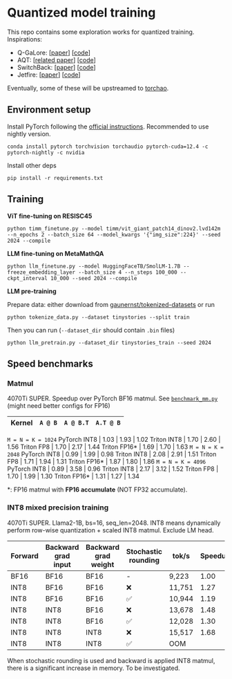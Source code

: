 # Quantized model training

This repo contains some exploration works for quantized training. Inspirations:

- Q-GaLore: [[paper](https://arxiv.org/abs/2407.08296)] [[code](https://github.com/VITA-Group/Q-GaLore)]
- AQT: [[related paper](https://arxiv.org/abs/2105.03536)] [[code](https://github.com/google/aqt)]
- SwitchBack: [[paper](https://openreview.net/forum?id=sqqASmpA2R)] [[code](https://github.com/bitsandbytes-foundation/bitsandbytes/blob/main/bitsandbytes/nn/triton_based_modules.py)]
- Jetfire: [[paper](https://arxiv.org/abs/2403.12422)] [[code](https://github.com/thu-ml/Jetfire-INT8Training)]

Eventually, some of these will be upstreamed to [torchao](https://github.com/pytorch/ao).

## Environment setup

Install PyTorch following the [official instructions](https://pytorch.org/). Recommended to use nightly version.

```
conda install pytorch torchvision torchaudio pytorch-cuda=12.4 -c pytorch-nightly -c nvidia
```

Install other deps

```
pip install -r requirements.txt
```

## Training

**ViT fine-tuning on RESISC45**

```
python timm_finetune.py --model timm/vit_giant_patch14_dinov2.lvd142m --n_epochs 2 --batch_size 64 --model_kwargs '{"img_size":224}' --seed 2024 --compile
```

**LLM fine-tuning on MetaMathQA**

```
python llm_finetune.py --model HuggingFaceTB/SmolLM-1.7B --freeze_embedding_layer --batch_size 4 --n_steps 100_000 --ckpt_interval 10_000 --seed 2024 --compile
```

**LLM pre-training**

Prepare data: either download from [gaunernst/tokenized-datasets](https://huggingface.co/datasets/gaunernst/tokenized-datasets) or run

```
python tokenize_data.py --dataset tinystories --split train
```

Then you can run (`--dataset_dir` should contain `.bin` files)

```
python llm_pretrain.py --dataset_dir tinystories_train --seed 2024
```

## Speed benchmarks

### Matmul

4070Ti SUPER. Speedup over PyTorch BF16 matmul. See [`benchmark_mm.py`](benchmark_mm.py) (might need better configs for FP16)

Kernel       | `A @ B`  | `A @ B.T` | `A.T @ B`
-------------|----------|-----------|----------
`M = N = K = 1024`
PyTorch INT8 | 1.03     | 1.93      | 1.02
Triton INT8  | 1.70     | 2.60      | 1.56
Triton FP8   | 1.70     | 2.17      | 1.44
Triton FP16* | 1.69     | 1.70      | 1.63
`M = N = K = 2048`
PyTorch INT8 | 0.99     | 1.99      | 0.98
Triton INT8  | 2.08     | 2.91      | 1.51
Triton FP8   | 1.71     | 1.94      | 1.31
Triton FP16* | 1.87     | 1.80      | 1.86
`M = N = K = 4096`
PyTorch INT8 | 0.89     | 3.58      | 0.96
Triton INT8  | 2.17     | 3.12      | 1.52
Triton FP8   | 1.70     | 1.99      | 1.30
Triton FP16* | 1.31     | 1.27      | 1.34

*: FP16 matmul with **FP16 accumulate** (NOT FP32 accumulate).

### INT8 mixed precision training

4070Ti SUPER. Llama2-1B, bs=16, seq_len=2048. INT8 means dynamically perform row-wise quantization + scaled INT8 matmul. Exclude LM head.

Forward | Backward grad input | Backward grad weight | Stochastic rounding | tok/s  | Speedup
--------|---------------------|----------------------|---------------------|--------|--------
BF16    | BF16                | BF16                 | -                   |  9,223 | 1.00
INT8    | BF16                | BF16                 | ❌                  | 11,751 | 1.27
INT8    | BF16                | BF16                 | ✅                  | 10,944 | 1.19
INT8    | INT8                | BF16                 | ❌                  | 13,678 | 1.48
INT8    | INT8                | BF16                 | ✅                  | 12,028 | 1.30
INT8    | INT8                | INT8                 | ❌                  | 15,517 | 1.68
INT8    | INT8                | INT8                 | ✅                  | OOM

When stochastic rounding is used and backward is applied INT8 matmul, there is a significant increase in memory. To be investigated.

